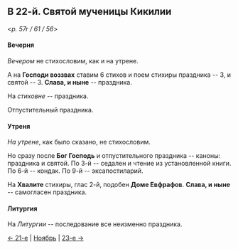 ## В 22-й. Святой мученицы Кикилии

<*p. 57r / 61 / 56*>

#### Вечерня

*Вечером* не стихословим, как и на утрене. 

А на **Господи воззвах** ставим 6 стихов и поем стихиры праздника -- 3, и святой -- 3. 
**Слава, и ныне** -- праздника.  

На *стиховне* -- праздника.   

Отпустительный праздника. 

#### Утреня

*На утрене*, как было сказано, не стихословим. 

Но сразу после **Бог Господь** и отпустительного праздника -- каноны: праздника и святой. 
По 3-й -- седален и чтение из установленной книги. 
По 6-й -- кондак. 
По 9-й -- эксапостиларий. 

На **Хвалите** стихиры, глас 2-й, подобен **Доме Евфрафов**. 
**Слава, и ныне** -- самогласен праздника. 

#### Литургия 

На *Литургии* -- последование все неизменно праздника. 

[← 21-е](11_21_MES.ru.md) | [Ноябрь](README.md#22-й) | [23-е →](11_23_MES.ru.md)
